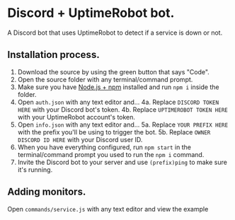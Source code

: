 # Discord + UptimeRobot bot.
A Discord bot that uses UptimeRobot to detect if a service is down or not.

## Installation process.
1. Download the source by using the green button that says "Code".
2. Open the source folder with any terminal/command prompt.
3. Make sure you have [Node.js + npm](https://nodejs.org/en/) installed and run `npm i` inside the folder.
4. Open `auth.json` with any text editor and...
4a. Replace `DISCORD TOKEN HERE` with your Discord bot's token.
4b. Replace `UPTIMEROBOT TOKEN HERE` with your UptimeRobot account's token.
5. Open `info.json` with any text editor and...
5a. Replace `YOUR PREFIX HERE` with the prefix you'll be using to trigger the bot.
5b. Replace `OWNER DISCORD ID HERE` with your Discord user ID.
6. When you have everything configured, run `npm start` in the terminal/command prompt you used to run the `npm i` command.
7. Invite the Discord bot to your server and use `(prefix)ping` to make sure it's running.

## Adding monitors.
Open `commands/service.js` with any text editor and view the example 
